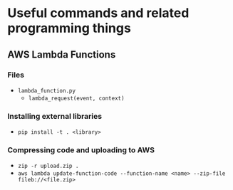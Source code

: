 # Useful commands and related programming things

## AWS Lambda Functions

### Files
* `lambda_function.py`
  * `lambda_request(event, context)`

### Installing external libraries
* `pip install -t . <library>`

### Compressing code and uploading to AWS
* `zip -r upload.zip .`
* `aws lambda update-function-code --function-name <name> --zip-file fileb://<file.zip>`

